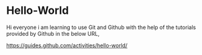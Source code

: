 # Hello-World

Hi everyone i am learning to use Git and Github with the help of the tutorials
provided by Github in the below URL,

https://guides.github.com/activities/hello-world/
